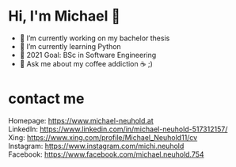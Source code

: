 # Hi, I'm Michael 👋

- 🔭 I’m currently working on my bachelor thesis
- 🌱 I’m currently learning Python
- 🎯 2021 Goal: BSc in Software Engineering
- 💬 Ask me about my coffee addiction ☕ ;)

# contact me
Homepage: https://www.michael-neuhold.at </br>
LinkedIn: https://www.linkedin.com/in/michael-neuhold-517312157/ </br>
Xing:     https://www.xing.com/profile/Michael_Neuhold11/cv </br>
Instagram: https://www.instagram.com/michi.neuhold </br>
Facebook: https://www.facebook.com/michael.neuhold.754
